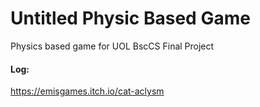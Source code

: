 # Untitled Physic Based Game
 Physics based game for UOL BscCS Final Project

#### Log:
https://emisgames.itch.io/cat-aclysm
